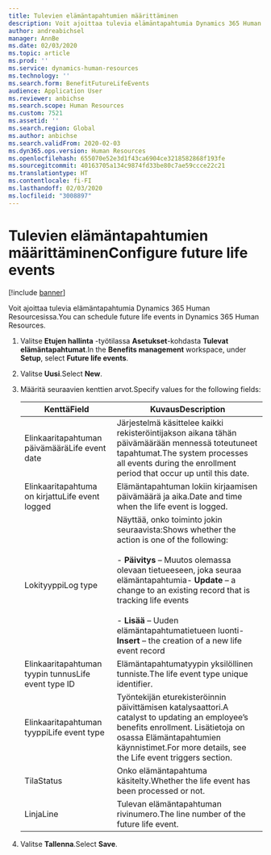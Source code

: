 ```yaml
---
title: Tulevien elämäntapahtumien määrittäminen
description: Voit ajoittaa tulevia elämäntapahtumia Dynamics 365 Human Resourcesissa.
author: andreabichsel
manager: AnnBe
ms.date: 02/03/2020
ms.topic: article
ms.prod: ''
ms.service: dynamics-human-resources
ms.technology: ''
ms.search.form: BenefitFutureLifeEvents
audience: Application User
ms.reviewer: anbichse
ms.search.scope: Human Resources
ms.custom: 7521
ms.assetid: ''
ms.search.region: Global
ms.author: anbichse
ms.search.validFrom: 2020-02-03
ms.dyn365.ops.version: Human Resources
ms.openlocfilehash: 655070e52e3d1f43ca6904ce3218582868f193fe
ms.sourcegitcommit: 40163705a134c9874fd33be80c7ae59ccce22c21
ms.translationtype: HT
ms.contentlocale: fi-FI
ms.lasthandoff: 02/03/2020
ms.locfileid: "3008897"
---
```

# <a name="configure-future-life-events"></a><span data-ttu-id="921a2-103">Tulevien elämäntapahtumien määrittäminen</span><span class="sxs-lookup"><span data-stu-id="921a2-103">Configure future life events</span></span>

[!include [banner](includes/preview-feature.md)]

<span data-ttu-id="921a2-104">Voit ajoittaa tulevia elämäntapahtumia Dynamics 365 Human Resourcesissa.</span><span class="sxs-lookup"><span data-stu-id="921a2-104">You can schedule future life events in Dynamics 365 Human Resources.</span></span>

1. <span data-ttu-id="921a2-105">Valitse **Etujen hallinta** -työtilassa **Asetukset**-kohdasta **Tulevat elämäntapahtumat**.</span><span class="sxs-lookup"><span data-stu-id="921a2-105">In the **Benefits management** workspace, under **Setup**, select **Future life events**.</span></span>

2. <span data-ttu-id="921a2-106">Valitse **Uusi**.</span><span class="sxs-lookup"><span data-stu-id="921a2-106">Select **New**.</span></span>

3. <span data-ttu-id="921a2-107">Määritä seuraavien kenttien arvot.</span><span class="sxs-lookup"><span data-stu-id="921a2-107">Specify values for the following fields:</span></span>

   | <span data-ttu-id="921a2-108">Kenttä</span><span class="sxs-lookup"><span data-stu-id="921a2-108">Field</span></span> | <span data-ttu-id="921a2-109">Kuvaus</span><span class="sxs-lookup"><span data-stu-id="921a2-109">Description</span></span> |
   | --- | --- |
   | <span data-ttu-id="921a2-110">Elinkaaritapahtuman päivämäärä</span><span class="sxs-lookup"><span data-stu-id="921a2-110">Life event date</span></span> | <span data-ttu-id="921a2-111">Järjestelmä käsittelee kaikki rekisteröintijakson aikana tähän päivämäärään mennessä toteutuneet tapahtumat.</span><span class="sxs-lookup"><span data-stu-id="921a2-111">The system processes all events during the enrollment period that occur up until this date.</span></span> |
   | <span data-ttu-id="921a2-112">Elinkaaritapahtuma on kirjattu</span><span class="sxs-lookup"><span data-stu-id="921a2-112">Life event logged</span></span> | <span data-ttu-id="921a2-113">Elämäntapahtuman lokiin kirjaamisen päivämäärä ja aika.</span><span class="sxs-lookup"><span data-stu-id="921a2-113">Date and time when the life event is logged.</span></span> |
   | <span data-ttu-id="921a2-114">Lokityyppi</span><span class="sxs-lookup"><span data-stu-id="921a2-114">Log type</span></span> | <span data-ttu-id="921a2-115">Näyttää, onko toiminto jokin seuraavista:</span><span class="sxs-lookup"><span data-stu-id="921a2-115">Shows whether the action is one of the following:</span></span></br></br><span data-ttu-id="921a2-116">- **Päivitys** – Muutos olemassa olevaan tietueeseen, joka seuraa elämäntapahtumia</span><span class="sxs-lookup"><span data-stu-id="921a2-116">- **Update** – a change to an existing record that is tracking life events</span></span></br></br><span data-ttu-id="921a2-117">- **Lisää** – Uuden elämäntapahtumatietueen luonti</span><span class="sxs-lookup"><span data-stu-id="921a2-117">- **Insert** – the creation of a new life event record</span></span> |
   | <span data-ttu-id="921a2-118">Elinkaaritapahtuman tyypin tunnus</span><span class="sxs-lookup"><span data-stu-id="921a2-118">Life event type ID</span></span> | <span data-ttu-id="921a2-119">Elämäntapahtumatyypin yksilöllinen tunniste.</span><span class="sxs-lookup"><span data-stu-id="921a2-119">The life event type unique identifier.</span></span> |
   | <span data-ttu-id="921a2-120">Elinkaaritapahtuman tyyppi</span><span class="sxs-lookup"><span data-stu-id="921a2-120">Life event type</span></span> | <span data-ttu-id="921a2-121">Työntekijän eturekisteröinnin päivittämisen katalysaattori.</span><span class="sxs-lookup"><span data-stu-id="921a2-121">A catalyst to updating an employee’s benefits enrollment.</span></span> <span data-ttu-id="921a2-122">Lisätietoja on osassa Elämäntapahtumien käynnistimet.</span><span class="sxs-lookup"><span data-stu-id="921a2-122">For more details, see the Life event triggers section.</span></span> |
   | <span data-ttu-id="921a2-123">Tila</span><span class="sxs-lookup"><span data-stu-id="921a2-123">Status</span></span> | <span data-ttu-id="921a2-124">Onko elämäntapahtuma käsitelty.</span><span class="sxs-lookup"><span data-stu-id="921a2-124">Whether the life event has been processed or not.</span></span> |
   | <span data-ttu-id="921a2-125">Linja</span><span class="sxs-lookup"><span data-stu-id="921a2-125">Line</span></span> | <span data-ttu-id="921a2-126">Tulevan elämäntapahtuman rivinumero.</span><span class="sxs-lookup"><span data-stu-id="921a2-126">The line number of the future life event.</span></span> |

4. <span data-ttu-id="921a2-127">Valitse **Tallenna**.</span><span class="sxs-lookup"><span data-stu-id="921a2-127">Select **Save**.</span></span> 
